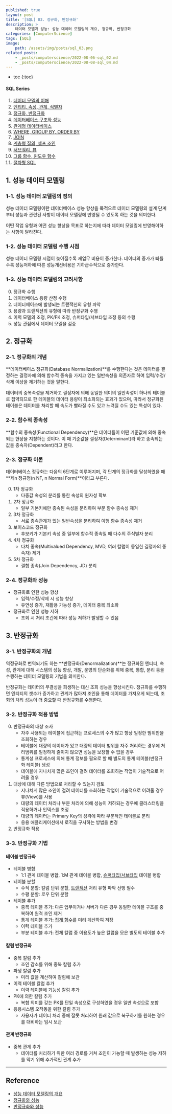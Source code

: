 ```yaml
---
published: true
layout: post
title: '[SQL] 03. 정규화, 반정규화'
description: >
    데이터 모델과 성능: 성능 데이터 모델링의 개요, 정규화, 반정규화
categories: [ComputerScience]
tags: [SQL]
image:
    path: /assets/img/posts/sql_03.png
related_posts:
    - _posts/computerscience/2022-08-06-sql_02.md
    - _posts/computerscience/2022-08-08-sql_04.md
---
```

* toc
{:toc}

<h4>SQL Series</h4>
<div class="taxonomy__index">
    <ol class="description">
        <li><a href="/computerscience/sql_01/">데이터 모델의 이해</a></li>
        <li><a href="/computerscience/sql_02/">엔티티, 속성, 관계, 식별자</a></li>
        <li><a href="/computerscience/sql_03/">정규화, 반정규화</a></li>
        <li><a href="/computerscience/sql_04/">데이터베이스 구조와 성능</a></li>
        <li><a href="/computerscience/sql_05/">관계형 데이터베이스</a></li>
        <li><a href="/computerscience/sql_06/">WHERE, GROUP BY, ORDER BY</a></li>
        <li><a href="/computerscience/sql_07/">JOIN</a></li>
        <li><a href="/computerscience/sql_08/">계층형 질의, 셀프 조인</a></li>
        <li><a href="/computerscience/sql_09/">서브쿼리, 뷰</a></li>
        <li><a href="/computerscience/sql_10/">그룹 함수, 윈도우 함수</a></li>
        <li><a href="/computerscience/sql_11/">절차형 SQL</a></li>
    </ol>
</div>

## 1. 성능 데이터 모델링

### 1-1. 성능 데이터 모델링의 정의

성능 데이터 모델링이란 데이터베이스 성능 향상을 목적으로 데이터 모델링의 설계 단계 부터 성능과 관련된 사항이 데이터 모델링에 반영될 수 있도록 하는 것을 의미한다.  

어떤 작업 유형과 어떤 성능 향상을 목표로 하는지에 따라 데이터 모델링에 반영해야하는 사항이 달라진다.  

### 1-2. 성능 데이터 모델링 수행 시점

성능 데이터 모델링 시점이 늦어질수록 재업무 비용이 증가한다. 데이터의 증가가 빠를수록 성능저하에 따른 성능개선비용은 기하급수적으로 증가한다.  

### 1-3. 성능 데이터 모델링의 고려사항

0. 정규화 수행
0. 데이터베이스 용량 산정 수행
0. 데이터베이스에 발생되는 트랜잭션의 유형 파악
0. 용량과 트랜잭션의 유형에 따라 반정규화 수행
0. 이력 모델의 조정, PK/FK 조정, 슈퍼타입/서브타입 조정 등의 수행
0. 성능 관점에서 데이터 모델을 검증

## 2. 정규화

### 2-1. 정규화의 개념

**데이터베이스 정규화(Database Normalization)**를 수행한다는 것은 데이터를 결정하는 결정자에 의해 함수적 종속을 가지고 있는 일반속성을 의존자로 하여 입력/수정/삭제 이상을 제거하는 것을 말한다.  

데이터의 중복속성을 제거하고 결정자에 의해 동일한 의미의 일반속성이 하나의 테이블로 집약되므로 한 테이블의 데이터 용량이 최소화되는 효과가 있으며, 따라서 정규화된 테이블은 데이터를 처리할 때 속도가 빨라질 수도 있고 느려질 수도 있는 특성이 있다.  

### 2-2. 함수적 종속성

**함수의 종속성(Functional Dependency)**은 데이터들이 어떤 기준값에 의해 종속되는 현상을 지칭하는 것이다. 이 때 기준값을 결정자(Determinant)라 하고 종속되는 값을 종속자(Dependent)라고 한다.  

### 2-3. 정규화 이론

데이터베이스 정규화는 다음의 6단계로 이루어지며, 각 단계의 정규화를 달성하였을 때 **제n 정규형(n NF, n Normal Form)**이라고 부른다.  

0. 1차 정규화
    - 다중값 속성의 분리를 통한 속성의 원자성 확보
0. 2차 정규화
    - 일부 기본키에만 종속된 속성을 분리하여 부분 함수 종속성 제거
0. 3차 정규화
    - 서로 종속관계가 있는 일반속성을 분리하여 이행 함수 종속성 제거
0. 보이스코드 정규화
    - 후보키가 기본키 속성 중 일부에 함수적 종속일 때 다수의 주식별자 분리
0. 4차 정규화
    - 다치 종속(Multivalued Dependency, MVD, 여러 칼럼이 동일한 결정자의 종속자) 제거
0. 5차 정규화
    - 결합 종속(Join Dependency, JD) 분리

### 2-4. 정규화와 성능

- 정규화로 인한 성능 향상
    - 입력/수정/삭제 시 성능 향상
    - 유연성 증가, 재활용 가능성 증가, 데이터 중복 최소화
- 정규화로 인한 성능 저하
    - 조회 시 처리 조건에 따라 성능 저하가 발생할 수 있음

## 3. 반정규화

### 3-1. 반정규화의 개념

역정규화로 번역되기도 하는 **반정규화(Denormalization)**는 정규화된 엔티티, 속성, 관계에 대해 시스템의 성능 향상, 개발, 운영의 단순화를 위해 중복, 통합, 분리 등을 수행하는 데이터 모델링의 기법을 의미한다.  

반정규화는 데이터의 무결성을 희생하는 대신 조회 성능을 향상시킨다. 정규화를 수행하면 엔티티의 갯수가 증가하고 관계가 많아져 조인을 통해 데이터를 가져오게 되는데, 조회의 처리 성능이 더 중요할 때 반정규화를 수행한다.  

### 3-2. 반정규화 적용 방법

0. 반정규화의 대상 조사
    - 자주 사용되는 테이블에 접근하는 프로세스의 수가 많고 항상 일정한 범위만을 조회하는 경우
    - 테이블에 대량의 데이터가 있고 대량의 데이터 범위를 자주 처리하는 경우에 처리범위를 일정하게 줄이지 않으면 성능을 보장할 수 없을 경우
    - 통계성 프로세스에 의해 통계 정보를 필요로 할 때 별도의 통계 테이블(반정규화 테이블) 생성
    - 테이블에 지나치게 많은 조인이 걸려 데이터를 조회하는 작업이 기술적으로 어려울 경우
0. 대상에 대해 다른 방법으로 처리할 수 있는지 검토
    - 지나치게 많은 조인이 걸려 데이터를 조회하는 작업이 기술적으로 어려울 경우 뷰(View)를 사용
    - 대량의 데이터 처리나 부분 처리에 의해 성능이 저하되는 경우에 클러스터링을 적용하거나 인덱스를 조정
    - 대량의 데이터는 Primary Key의 성격에 따라 부분적인 테이블로 분리
    - 응용 애플리케이션에서 로직을 구사하는 방법을 변경
0. 반정규화 적용

### 3-3. 반정규화 기법

#### 테이블 반정규화

- 테이블 병합
    - 1:1 관계 테이블 병합, 1:M 관계 테이블 병합, [슈퍼타입/서브타입](/computerscience/sql_04/#2-1-슈퍼서브타입-모델) 테이블 병합
- 테이블 분할
    - 수직 분할: 칼럼 단위 분할, [트랜잭션](/computerscience/sql_05/#4-tcl) 처리 유형 파악 선행 필수
    - 수평 분할: 로우 단위 분할
- 테이블 추가
    - 중복 테이블 추가: 다른 업무이거나 서버가 다른 경우 동일한 테이블 구조를 중복하여 원격 조인 제거
    - 통계 테이블 추가: [집계 함수](/computerscience/sql_06/#3-1-집계-함수)를 미리 계산하여 저장
    - 이력 테이블 추가
    - 부분 테이블 추가: 전체 칼럼 중 이용도가 높은 칼럼을 모은 별도의 테이블 추가

#### 칼럼 반정규화

- 중복 칼럼 추가
    - 조인 감소를 위해 중복 칼럼 추가
- 파생 칼럼 추가
    - 미리 값을 계산하여 칼럼에 보관
- 이력 테이블 칼럼 추가
    - 이력 테이블에 기능성 칼럼 추가
- PK에 의한 칼럼 추가
    - 복합 의미를 갖는 PK를 단일 속성으로 구성하였을 경우 일반 속성으로 포함
- 응용시스템 오작동을 위한 칼럼 추가
    - 사용자가 데이터 처리 중에 잘못 처리하여 원래 값으로 복구하기를 원하는 경우를 대비하는 임시 보관

#### 관계 반정규화

- 중복 관계 추가
    - 데이터를 처리하기 위한 여러 경로를 거쳐 조인이 가능할 때 발생하는 성능 저하를 막기 위해 추가적인 관계 추가

---
## Reference
- [성능 데이터 모델링의 개요](https://dataonair.or.kr/db-tech-reference/d-guide/sql/?pageid=5&mod=document&uid=331)
- [정규화와 성능](https://dataonair.or.kr/db-tech-reference/d-guide/sql/?pageid=5&mod=document&uid=332)
- [반정규화와 성능](https://dataonair.or.kr/db-tech-reference/d-guide/sql/?pageid=5&mod=document&uid=333)